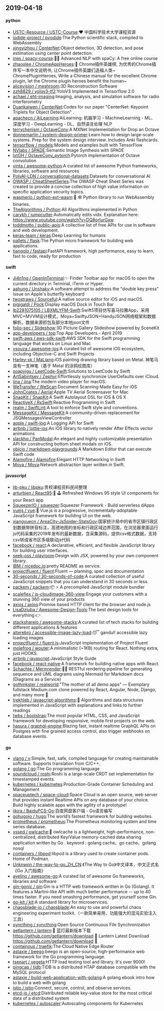 ## 2019-04-18

#### python
* [USTC-Resource / USTC-Course](https://github.com/USTC-Resource/USTC-Course):❤️
中国科学技术大学课程资源
* [iodide-project / pyodide](https://github.com/iodide-project/pyodide):The Python scientific stack, compiled to WebAssembly
* [xingyizhou / CenterNet](https://github.com/xingyizhou/CenterNet):Object detection, 3D detection, and pose estimation using center point detection:
* [ines / spacy-course](https://github.com/ines/spacy-course):👩‍🏫
Advanced NLP with spaCy: A free online course
* [zhaoolee / ChromeAppHeroes](https://github.com/zhaoolee/ChromeAppHeroes):🌈
Chrome插件英雄榜, 为优秀的Chrome插件写一本中文说明书, 让Chrome插件英雄们造福人类~ ChromePluginHeroes, Write a Chinese manual for the excellent Chrome plugin, let the Chrome plugin heroes benefit the human~
* [alicevision / meshroom](https://github.com/alicevision/meshroom):3D Reconstruction Software
* [zzh8829 / yolov3-tf2](https://github.com/zzh8829/yolov3-tf2):YoloV3 Implemented in Tensorflow 2.0
* [achael / eht-imaging](https://github.com/achael/eht-imaging):Imaging, analysis, and simulation software for radio interferometry
* [Duankaiwen / CenterNet](https://github.com/Duankaiwen/CenterNet):Codes for our paper "CenterNet: Keypoint Triplets for Object Detection" .
* [apachecn / AiLearning](https://github.com/apachecn/AiLearning):AiLearning: 机器学习 - MachineLearning - ML、深度学习 - DeepLearning - DL、自然语言处理 NLP
* [terrychenism / OctaveConv](https://github.com/terrychenism/OctaveConv):A MXNet Implementation for Drop an Octave
* [donnemartin / system-design-primer](https://github.com/donnemartin/system-design-primer):Learn how to design large-scale systems. Prep for the system design interview. Includes Anki flashcards.
* [tensorflow / models](https://github.com/tensorflow/models):Models and examples built with TensorFlow
* [NVlabs / SPADE](https://github.com/NVlabs/SPADE):Semantic Image Synthesis with SPADE
* [lxtGH / OctaveConv_pytorch](https://github.com/lxtGH/OctaveConv_pytorch):Pytorch implementation of Octave convolution
* [vinta / awesome-python](https://github.com/vinta/awesome-python):A curated list of awesome Python frameworks, libraries, software and resources
* [PolyAI-LDN / conversational-datasets](https://github.com/PolyAI-LDN/conversational-datasets):Datasets for conversational AI
* [OWASP / CheatSheetSeries](https://github.com/OWASP/CheatSheetSeries):The OWASP Cheat Sheet Series was created to provide a concise collection of high value information on specific application security topics.
* [wasmerio / python-ext-wasm](https://github.com/wasmerio/python-ext-wasm):🐍
🕸
Python library to run WebAssembly binaries.
* [TheAlgorithms / Python](https://github.com/TheAlgorithms/Python):All Algorithms implemented in Python
* [carykh / jumpcutter](https://github.com/carykh/jumpcutter):Automatically edits vidx. Explanation here: https://www.youtube.com/watch?v=DQ8orIurGxw
* [toddmotto / public-apis](https://github.com/toddmotto/public-apis):A collective list of free APIs for use in software and web development.
* [keras-team / keras](https://github.com/keras-team/keras):Deep Learning for humans
* [pallets / flask](https://github.com/pallets/flask):The Python micro framework for building web applications.
* [tiangolo / fastapi](https://github.com/tiangolo/fastapi):FastAPI framework, high performance, easy to learn, fast to code, ready for production

#### swift
* [Ji4n1ng / OpenInTerminal](https://github.com/Ji4n1ng/OpenInTerminal):✨
Finder Toolbar app for macOS to open the current directory in Terminal, iTerm or Hyper.
* [aahung / Unshaky](https://github.com/aahung/Unshaky):A software attempt to address the "double key press" issue on Apple's butterfly keyboard
* [twostraws / Sourceful](https://github.com/twostraws/Sourceful):A native source editor for iOS and macOS.
* [pigigaldi / Pock](https://github.com/pigigaldi/Pock):Display macOS Dock in Touch Bar
* [lb2281075105 / LBXMLYFM-Swift](https://github.com/lb2281075105/LBXMLYFM-Swift):Swift5项目仿写喜马拉雅App，采用MVC+MVVM设计模式，Moya+SwiftyJSON+HandyJSON网络框架和数据解析。数据来源抓包及部分本地json文件
* [folio-sec / Slideshow](https://github.com/folio-sec/Slideshow):3D Picture Gallery Slideshow powered by SceneKit
* [app-developers / top](https://github.com/app-developers/top):Top App Developers - April 2019
* [swift-aws / aws-sdk-swift](https://github.com/swift-aws/aws-sdk-swift):AWS SDK for the Swift programming language that works on Linux and Mac
* [vsouza / awesome-ios](https://github.com/vsouza/awesome-ios):A curated list of awesome iOS ecosystem, including Objective-C and Swift Projects
* [Harley-xk / MaLiang](https://github.com/Harley-xk/MaLiang):iOS painting drawing library based on Metal. 神笔马良有一支神笔（基于 Metal 的涂鸦绘图库）
* [soapyigu / LeetCode-Swift](https://github.com/soapyigu/LeetCode-Swift):Solutions to LeetCode by Swift
* [ArtSabintsev / Zephyr](https://github.com/ArtSabintsev/Zephyr):Effortlessly synchronize UserDefaults over iCloud.
* [iina / iina](https://github.com/iina/iina):The modern video player for macOS.
* [WeTransfer / WeScan](https://github.com/WeTransfer/WeScan):Document Scanning Made Easy for iOS
* [JohnCoates / Aerial](https://github.com/JohnCoates/Aerial):Apple TV Aerial Screensaver for Mac
* [SnapKit / SnapKit](https://github.com/SnapKit/SnapKit):A Swift Autolayout DSL for iOS & OS X
* [ReactiveX / RxSwift](https://github.com/ReactiveX/RxSwift):Reactive Programming in Swift
* [realm / SwiftLint](https://github.com/realm/SwiftLint):A tool to enforce Swift style and conventions.
* [MessageKit / MessageKit](https://github.com/MessageKit/MessageKit):A community-driven replacement for JSQMessagesViewController
* [apple / swift-log](https://github.com/apple/swift-log):A Logging API for Swift
* [airbnb / lottie-ios](https://github.com/airbnb/lottie-ios):An iOS library to natively render After Effects vector animations
* [slackhq / PanModal](https://github.com/slackhq/PanModal):An elegant and highly customizable presentation API for constructing bottom sheet modals on iOS.
* [objcio / markdown-playgrounds](https://github.com/objcio/markdown-playgrounds):A Markdown Editor that can execute Swift code
* [Alamofire / Alamofire](https://github.com/Alamofire/Alamofire):Elegant HTTP Networking in Swift
* [Moya / Moya](https://github.com/Moya/Moya):Network abstraction layer written in Swift.

#### javascript
* [lib-pku / libpku](https://github.com/lib-pku/libpku):贵校课程资料民间整理
* [arturbien / React95](https://github.com/arturbien/React95):🌈
🕹
Refreshed Windows 95 style UI components for your React app
* [SqueezerIO / squeezer](https://github.com/SqueezerIO/squeezer):Squeezer Framework - Build serverless dApps
* [vuejs / vue](https://github.com/vuejs/vue):🖖
Vue.js is a progressive, incrementally-adoptable JavaScript framework for building UI on the web.
* [xiangyuecn / AreaCity-JsSpider-StatsGov](https://github.com/xiangyuecn/AreaCity-JsSpider-StatsGov):国家统计局中的省市区镇行政区划数据带拼音标注，高德地图的坐标和行政区域边界范围，在浏览器里面运行js代码采集的2019年发布的最新数据，含采集源码，提供csv格式数据，支持csv转成省市区多级联动js代码
* [facebook / react](https://github.com/facebook/react):A declarative, efficient, and flexible JavaScript library for building user interfaces.
* [seek-oss / playroom](https://github.com/seek-oss/playroom):Design with JSX, powered by your own component library.
* [IBM / nicedoc.io](https://github.com/IBM/nicedoc.io):pretty README as service.
* [projectfluent / fluent](https://github.com/projectfluent/fluent):Fluent — planning, spec and documentation
* [30-seconds / 30-seconds-of-code](https://github.com/30-seconds/30-seconds-of-code):A curated collection of useful JavaScript snippets that you can understand in 30 seconds or less.
* [packem / packem](https://github.com/packem/packem):📦
⚡ A precompiled JavaScript module bundler
* [scaleflex / js-cloudimage-360-view](https://github.com/scaleflex/js-cloudimage-360-view):Engage your customers with a stunning 360 view of your products
* [axios / axios](https://github.com/axios/axios):Promise based HTTP client for the browser and node.js
* [LisaDziuba / Awesome-Design-Tools](https://github.com/LisaDziuba/Awesome-Design-Tools):The best design tools for everything
👉
* [stackshareio / awesome-stacks](https://github.com/stackshareio/awesome-stacks):A curated list of tech stacks for building different applications & features
* [alterebro / accessible-image-lazy-load](https://github.com/alterebro/accessible-image-lazy-load):😴
gandul! accessible lazy loading images
* [projectfluent / fluent.js](https://github.com/projectfluent/fluent.js):JavaScript implementation of Project Fluent
* [molefrog / wouter](https://github.com/molefrog/wouter):A minimalistic (~1KB) routing for React. Nothing extra, just HOOKS.
* [airbnb / javascript](https://github.com/airbnb/javascript):JavaScript Style Guide
* [facebook / react-native](https://github.com/facebook/react-native):A framework for building native apps with React.
* [Schachte / Mermrender](https://github.com/Schachte/Mermrender):🧜‍♀️ RESTful rendering pipeline for generating sequence and UML diagrams using Mermaid for Markdown docs (Diagrams as a Service)
* [gothinkster / realworld](https://github.com/gothinkster/realworld):"The mother of all demo apps" — Exemplary fullstack Medium.com clone powered by React, Angular, Node, Django, and many more
🏅
* [trekhleb / javascript-algorithms](https://github.com/trekhleb/javascript-algorithms):📝
Algorithms and data structures implemented in JavaScript with explanations and links to further readings
* [twbs / bootstrap](https://github.com/twbs/bootstrap):The most popular HTML, CSS, and JavaScript framework for developing responsive, mobile first projects on the web.
* [hasura / graphql-engine](https://github.com/hasura/graphql-engine):Blazing fast, instant realtime GraphQL APIs on Postgres with fine grained access control, also trigger webhooks on database events.

#### go
* [vlang / v](https://github.com/vlang/v):Simple, fast, safe, compiled language for creating maintainable software. Supports translation from C/C++.
* [golang / go](https://github.com/golang/go):The Go programming language
* [soundcloud / roshi](https://github.com/soundcloud/roshi):Roshi is a large-scale CRDT set implementation for timestamped events.
* [kubernetes / kubernetes](https://github.com/kubernetes/kubernetes):Production-Grade Container Scheduling and Management
* [spaceuptech / space-cloud](https://github.com/spaceuptech/space-cloud):Space Cloud is an open source, web server that provides instant Realtime APIs on any database of your choice. Build highly scalable apps with the agility of a prototype!
* [iikira / BaiduPCS-Go](https://github.com/iikira/BaiduPCS-Go):百度网盘客户端 - Go语言编写
* [gohugoio / hugo](https://github.com/gohugoio/hugo):The world’s fastest framework for building websites.
* [prometheus / prometheus](https://github.com/prometheus/prometheus):The Prometheus monitoring system and time series database.
* [xssed / owlcache](https://github.com/xssed/owlcache):🦉
owlcache is a lightweight, high-performance, non-centralized, distributed Key/Value memory-cached data sharing application written by Go . keyword : golang cache、go cache、golang nosql
* [containers / libpod](https://github.com/containers/libpod):libpod is a library used to create container pods. Home of Podman.
* [Unknwon / the-way-to-go_ZH_CN](https://github.com/Unknwon/the-way-to-go_ZH_CN):《The Way to Go》中文译本，中文正式名《Go 入门指南》
* [avelino / awesome-go](https://github.com/avelino/awesome-go):A curated list of awesome Go frameworks, libraries and software
* [gin-gonic / gin](https://github.com/gin-gonic/gin):Gin is a HTTP web framework written in Go (Golang). It features a Martini-like API with much better performance -- up to 40 times faster. If you need smashing performance, get yourself some Gin.
* [go-kit / kit](https://github.com/go-kit/kit):A standard library for microservices.
* [chaosblade-io / chaosblade](https://github.com/chaosblade-io/chaosblade):An easy to use and powerful chaos engineering experiment toolkit.（一款简单易用、功能强大的混沌实验注入工具）
* [syncthing / syncthing](https://github.com/syncthing/syncthing):Open Source Continuous File Synchronization
* [getlantern / lantern](https://github.com/getlantern/lantern):🔴
蓝灯最新版本下载 https://github.com/getlantern/download
🔴
Lantern Latest Download https://github.com/getlantern/download
🔴
* [containous / traefik](https://github.com/containous/traefik):The Cloud Native Edge Router
* [astaxie / beego](https://github.com/astaxie/beego):beego is an open-source, high-performance web framework for the Go programming language.
* [tsenart / vegeta](https://github.com/tsenart/vegeta):HTTP load testing tool and library. It's over 9000!
* [pingcap / tidb](https://github.com/pingcap/tidb):TiDB is a distributed HTAP database compatible with the MySQL protocol
* [astaxie / build-web-application-with-golang](https://github.com/astaxie/build-web-application-with-golang):A golang ebook intro how to build a web with golang
* [istio / istio](https://github.com/istio/istio):Connect, secure, control, and observe services.
* [etcd-io / etcd](https://github.com/etcd-io/etcd):Distributed reliable key-value store for the most critical data of a distributed system
* [kubernetes / autoscaler](https://github.com/kubernetes/autoscaler):Autoscaling components for Kubernetes
